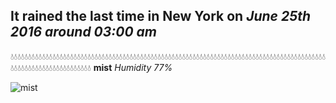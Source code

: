 ## It rained the last time in New York on *June 25th 2016 around 03:00 am*
💧💧💧💧💧💧💧💧💧💧💧💧💧💧💧💧💧💧💧💧💧💧💧💧💧💧💧💧💧💧💧💧💧💧💧💧💧💧💧💧💧💧💧💧💧💧💧💧💧💧💧💧💧💧💧💧💧💧💧💧💧💧💧💧💧💧💧💧💧💧💧💧💧💧💧💧💧💧💧💧💧💧💧💧💧💧💧💧💧💧💧💧💧💧💧💧💧💧💧💧💧💧💧💧💧💧💧💧💧💧💧💧💧  **mist** *Humidity 77%*

![mist](http://openweathermap.org/img/w/50n.png)
